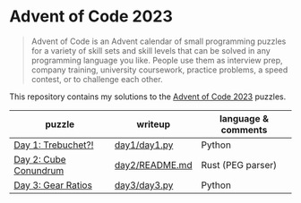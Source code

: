 # Advent of Code 2023

> Advent of Code is an Advent calendar of small programming puzzles for a variety of skill sets and skill levels that can be solved in any programming language you like. People use them as interview prep, company training, university coursework, practice problems, a speed contest, or to challenge each other.

This repository contains my solutions to the [Advent of Code 2023](https://adventofcode.com/2023) puzzles.

| puzzle                                                       | writeup                          | language & comments |
| ------------------------------------------------------------ | -------------------------------- | ------------------- |
| [Day 1: Trebuchet?!](https://adventofcode.com/2023/day/1)    | [day1/day1.py](day1/day1.py)     | Python              |
| [Day 2: Cube Conundrum](https://adventofcode.com/2023/day/2) | [day2/README.md](day2/README.md) | Rust (PEG parser)   |
| [Day 3: Gear Ratios](https://adventofcode.com/2023/day/3)    | [day3/day3.py](day3/day3.py)     | Python              |
